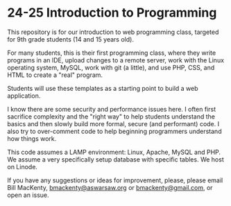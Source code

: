 # 24-25 Introduction to Programming

This repository is for our introduction to web programming class, targeted for 9th grade students (14 and 15 years old).

For many students, this is their first programming class, where they write programs in an IDE, upload changes to a remote server, work with the Linux operating system, MySQL, work with git (a little), and use PHP, CSS, and HTML to create a "real" program.

Students will use these templates as a starting point to build a web application.

I know there are some security and performance issues here. I often first sacrifice complexity and the "right way" to help students understand the basics and then slowly build more formal, secure (and performant) code. I also try to over-comment code to help beginning programmers understand how things work.

This code assumes a LAMP environment: Linux, Apache, MySQL and PHP. We assume a very specifically setup database with specific tables. We host on Linode.

If you have any suggestions or ideas for improvement, please, please  email Bill MacKenty, bmackenty@aswarsaw.org or bmackenty@gmail.com, or open an issue.
